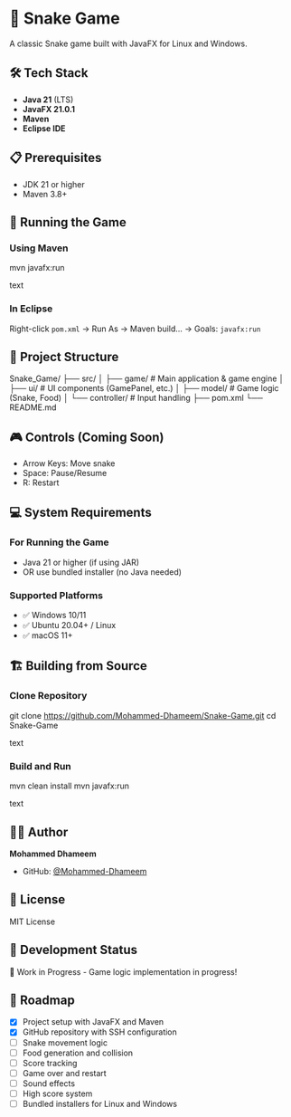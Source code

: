 # 🐍 Snake Game

A classic Snake game built with JavaFX for Linux and Windows.

## 🛠️ Tech Stack
- **Java 21** (LTS)
- **JavaFX 21.0.1**
- **Maven**
- **Eclipse IDE**

## 📋 Prerequisites
- JDK 21 or higher
- Maven 3.8+

## 🚀 Running the Game

### Using Maven
mvn javafx:run

text

### In Eclipse
Right-click `pom.xml` → Run As → Maven build... → Goals: `javafx:run`

## 📁 Project Structure
Snake_Game/
├── src/
│ ├── game/ # Main application & game engine
│ ├── ui/ # UI components (GamePanel, etc.)
│ ├── model/ # Game logic (Snake, Food)
│ └── controller/ # Input handling
├── pom.xml
└── README.md

## 🎮 Controls (Coming Soon)
- Arrow Keys: Move snake
- Space: Pause/Resume
- R: Restart

## 💻 System Requirements

### For Running the Game
- Java 21 or higher (if using JAR)
- OR use bundled installer (no Java needed)

### Supported Platforms
- ✅ Windows 10/11
- ✅ Ubuntu 20.04+ / Linux
- ✅ macOS 11+

## 🏗️ Building from Source

### Clone Repository
git clone https://github.com/Mohammed-Dhameem/Snake-Game.git
cd Snake-Game

text

### Build and Run
mvn clean install
mvn javafx:run

text

## 👨‍💻 Author
**Mohammed Dhameem**
- GitHub: [@Mohammed-Dhameem](https://github.com/Mohammed-Dhameem)

## 📝 License
MIT License

## 🔧 Development Status
🚧 Work in Progress - Game logic implementation in progress!

## 🎯 Roadmap
- [x] Project setup with JavaFX and Maven
- [x] GitHub repository with SSH configuration
- [ ] Snake movement logic
- [ ] Food generation and collision
- [ ] Score tracking
- [ ] Game over and restart
- [ ] Sound effects
- [ ] High score system
- [ ] Bundled installers for Linux and Windows
